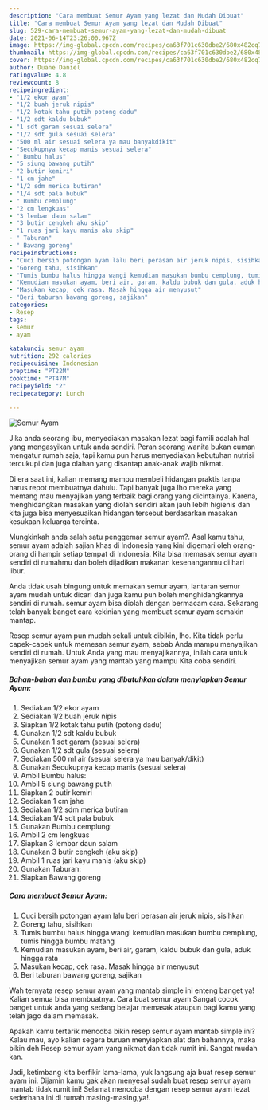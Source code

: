 ```yaml
---
description: "Cara membuat Semur Ayam yang lezat dan Mudah Dibuat"
title: "Cara membuat Semur Ayam yang lezat dan Mudah Dibuat"
slug: 529-cara-membuat-semur-ayam-yang-lezat-dan-mudah-dibuat
date: 2021-06-14T23:26:00.967Z
image: https://img-global.cpcdn.com/recipes/ca63f701c630dbe2/680x482cq70/semur-ayam-foto-resep-utama.jpg
thumbnail: https://img-global.cpcdn.com/recipes/ca63f701c630dbe2/680x482cq70/semur-ayam-foto-resep-utama.jpg
cover: https://img-global.cpcdn.com/recipes/ca63f701c630dbe2/680x482cq70/semur-ayam-foto-resep-utama.jpg
author: Duane Daniel
ratingvalue: 4.8
reviewcount: 8
recipeingredient:
- "1/2 ekor ayam"
- "1/2 buah jeruk nipis"
- "1/2 kotak tahu putih potong dadu"
- "1/2 sdt kaldu bubuk"
- "1 sdt garam sesuai selera"
- "1/2 sdt gula sesuai selera"
- "500 ml air sesuai selera ya mau banyakdikit"
- "Secukupnya kecap manis sesuai selera"
- " Bumbu halus"
- "5 siung bawang putih"
- "2 butir kemiri"
- "1 cm jahe"
- "1/2 sdm merica butiran"
- "1/4 sdt pala bubuk"
- " Bumbu cemplung"
- "2 cm lengkuas"
- "3 lembar daun salam"
- "3 butir cengkeh aku skip"
- "1 ruas jari kayu manis aku skip"
- " Taburan"
- " Bawang goreng"
recipeinstructions:
- "Cuci bersih potongan ayam lalu beri perasan air jeruk nipis, sisihkan"
- "Goreng tahu, sisihkan"
- "Tumis bumbu halus hingga wangi kemudian masukan bumbu cemplung, tumis hingga bumbu matang"
- "Kemudian masukan ayam, beri air, garam, kaldu bubuk dan gula, aduk hingga rata"
- "Masukan kecap, cek rasa. Masak hingga air menyusut"
- "Beri taburan bawang goreng, sajikan"
categories:
- Resep
tags:
- semur
- ayam

katakunci: semur ayam 
nutrition: 292 calories
recipecuisine: Indonesian
preptime: "PT22M"
cooktime: "PT47M"
recipeyield: "2"
recipecategory: Lunch

---
```



![Semur Ayam](https://img-global.cpcdn.com/recipes/ca63f701c630dbe2/680x482cq70/semur-ayam-foto-resep-utama.jpg)

Jika anda seorang ibu, menyediakan masakan lezat bagi famili adalah hal yang mengasyikan untuk anda sendiri. Peran seorang  wanita bukan cuman mengatur rumah saja, tapi kamu pun harus menyediakan kebutuhan nutrisi tercukupi dan juga olahan yang disantap anak-anak wajib nikmat.

Di era  saat ini, kalian memang mampu membeli hidangan praktis tanpa harus repot membuatnya dahulu. Tapi banyak juga lho mereka yang memang mau menyajikan yang terbaik bagi orang yang dicintainya. Karena, menghidangkan masakan yang diolah sendiri akan jauh lebih higienis dan kita juga bisa menyesuaikan hidangan tersebut berdasarkan masakan kesukaan keluarga tercinta. 



Mungkinkah anda salah satu penggemar semur ayam?. Asal kamu tahu, semur ayam adalah sajian khas di Indonesia yang kini digemari oleh orang-orang di hampir setiap tempat di Indonesia. Kita bisa memasak semur ayam sendiri di rumahmu dan boleh dijadikan makanan kesenanganmu di hari libur.

Anda tidak usah bingung untuk memakan semur ayam, lantaran semur ayam mudah untuk dicari dan juga kamu pun boleh menghidangkannya sendiri di rumah. semur ayam bisa diolah dengan bermacam cara. Sekarang telah banyak banget cara kekinian yang membuat semur ayam semakin mantap.

Resep semur ayam pun mudah sekali untuk dibikin, lho. Kita tidak perlu capek-capek untuk memesan semur ayam, sebab Anda mampu menyajikan sendiri di rumah. Untuk Anda yang mau menyajikannya, inilah cara untuk menyajikan semur ayam yang mantab yang mampu Kita coba sendiri.

<!--inarticleads1-->

##### Bahan-bahan dan bumbu yang dibutuhkan dalam menyiapkan Semur Ayam:

1. Sediakan 1/2 ekor ayam
1. Sediakan 1/2 buah jeruk nipis
1. Siapkan 1/2 kotak tahu putih (potong dadu)
1. Gunakan 1/2 sdt kaldu bubuk
1. Gunakan 1 sdt garam (sesuai selera)
1. Gunakan 1/2 sdt gula (sesuai selera)
1. Sediakan 500 ml air (sesuai selera ya mau banyak/dikit)
1. Gunakan Secukupnya kecap manis (sesuai selera)
1. Ambil  Bumbu halus:
1. Ambil 5 siung bawang putih
1. Siapkan 2 butir kemiri
1. Sediakan 1 cm jahe
1. Sediakan 1/2 sdm merica butiran
1. Sediakan 1/4 sdt pala bubuk
1. Gunakan  Bumbu cemplung:
1. Ambil 2 cm lengkuas
1. Siapkan 3 lembar daun salam
1. Gunakan 3 butir cengkeh (aku skip)
1. Ambil 1 ruas jari kayu manis (aku skip)
1. Gunakan  Taburan:
1. Siapkan  Bawang goreng




<!--inarticleads2-->

##### Cara membuat Semur Ayam:

1. Cuci bersih potongan ayam lalu beri perasan air jeruk nipis, sisihkan
1. Goreng tahu, sisihkan
1. Tumis bumbu halus hingga wangi kemudian masukan bumbu cemplung, tumis hingga bumbu matang
1. Kemudian masukan ayam, beri air, garam, kaldu bubuk dan gula, aduk hingga rata
1. Masukan kecap, cek rasa. Masak hingga air menyusut
1. Beri taburan bawang goreng, sajikan




Wah ternyata resep semur ayam yang mantab simple ini enteng banget ya! Kalian semua bisa membuatnya. Cara buat semur ayam Sangat cocok banget untuk anda yang sedang belajar memasak ataupun bagi kamu yang telah jago dalam memasak.

Apakah kamu tertarik mencoba bikin resep semur ayam mantab simple ini? Kalau mau, ayo kalian segera buruan menyiapkan alat dan bahannya, maka bikin deh Resep semur ayam yang nikmat dan tidak rumit ini. Sangat mudah kan. 

Jadi, ketimbang kita berfikir lama-lama, yuk langsung aja buat resep semur ayam ini. Dijamin kamu gak akan menyesal sudah buat resep semur ayam mantab tidak rumit ini! Selamat mencoba dengan resep semur ayam lezat sederhana ini di rumah masing-masing,ya!.

